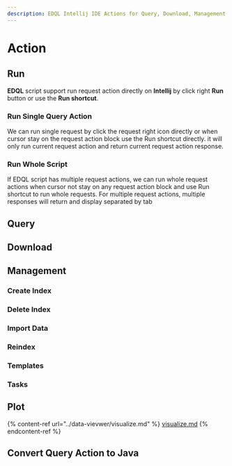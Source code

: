 ```yaml
---
description: EDQL Intellij IDE Actions for Query, Download, Management or Convertor
---
```


# Action

## Run

**EDQL** script support run request action directly on **Intellij** by click right **Run** button or use the **Run shortcut**.

### Run Single Query Action

We can run single request by click the request right icon directly or when cursor stay on the request action block use the Run shortcut directly. it will only run current request action and return current request action response.

### Run Whole Script

If EDQL script has multiple request actions, we can run whole request actions when cursor not stay on any request action block and use Run shortcut to run whole requests. For multiple request actions, multiple responses will return and display separated by tab

## Query

## Download

## Management

### Create Index

### Delete Index

### Import Data

### Reindex

### Templates

### Tasks

## Plot

{% content-ref url="../data-vievwer/visualize.md" %}
[visualize.md](../data-vievwer/visualize.md)
{% endcontent-ref %}

## Convert Query Action to Java

